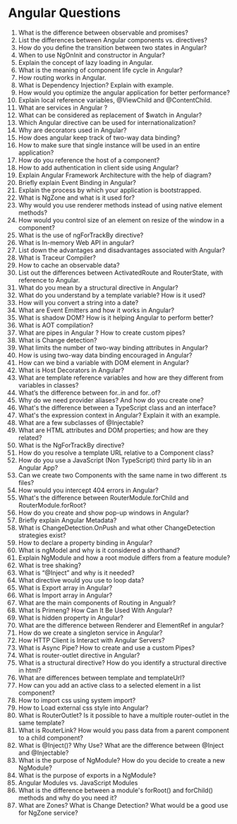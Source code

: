# Angular Questions

1. What is the difference between observable and promises?
1. List the differences between Angular  components vs. directives?
1. How do you define the transition between two states in Angular?
1. When to use NgOnInit and constructor in Angular?
1. Explain the concept of lazy loading in Angular.
1. What is the meaning of component life cycle in Angular?
1. How routing works in Angular.
1. What is Dependency Injection? Explain with example.
1. How would you optimize the angular  application for better performance?
1. Explain local reference variables, @ViewChild and @ContentChild.
1. What are services in Angular ?
1. What can be considered as replacement of $watch in Angular?
1. Which Angular  directive can be used for internationalization?
1. Why are decorators used in Angular?
1. How does angular  keep track of two-way data binding?
1. How to make sure that single instance will be used in an entire application? 
1. How do you reference the host of a component? 
1. How to add authentication in client side using Angular? 
1. Explain Angular Framework Architecture with the help of diagram? 
1. Briefly explain Event Binding in Angular? 
1. Explain the process by which your application is bootstrapped. 
1. What is NgZone and what is it used for?
1. Why would you use renderer methods instead of using native element methods? 
1. How would you control size of an element on resize of the window in a component? 
1. What is the use of ngForTrackBy directive? 
1. What is In-memory Web API in angular?
1. List down the advantages and disadvantages associated with Angular? 
1. What is Traceur Compiler? 
1. How to cache an observable data? 
1. List out the differences between ActivatedRoute and RouterState, with reference to Angular.
1. What do you mean by a structural directive in Angular? 
1. What do you understand by a template variable? How is it used? 
1. How will you convert a string into a date? 
1. What are Event Emitters and how it works in Angular? 
1. What is shadow DOM? How is it helping Angular  to perform better? 
1. What is AOT compilation? 
1. What are pipes in Angular ? How to create custom pipes? 
1. What is Change detection? 
1. What limits the number of two-way binding attributes in Angular? 
1. How is using two-way data binding encouraged in Angular? 
1. How can we bind a variable with DOM element in Angular? 
1. What is Host Decorators in Angular?  
1. What are template reference variables and how are they different from variables in classes? 
1. What’s the difference between for..in and for..of? 
1. Why do we need provider aliases? And how do you create one? 
1. What's the difference between a TypeScript class and an interface? 
1. What's the expression context in Angular? Explain it with an example. 
1. What are a few subclasses of @Injectable? 
1. What are HTML attributes and DOM properties; and how are they related? 
1. What is the NgForTrackBy directive? 
1. How do you resolve a template URL relative to a Component class? 
1. How do you use a JavaScript (Non TypeScript) third party lib in an Angular App? 
1. Can we create two Components with the same name in two different .ts files? 
1. How would you intercept 404 errors in Angular? 
1. What's the difference between RouterModule.forChild and RouterModule.forRoot? 
1. How do you create and show pop-up windows in Angular?  
1. Briefly explain Angular  Metadata? 
1. What is ChangeDetection.OnPush and what other ChangeDetection strategies exist?
1. How to declare a property binding in Angular?
1. What is ngModel and why is it considered a shorthand? 
1. Explain NgModule and how a root module differs from a feature module?
1. What is tree shaking? 
1. What is “@Inject” and why is it needed? 
1. What directive would you use to loop data? 
1. What is Export array in Angular? 
1. What is Import array in Angular? 
1. What are the main components of Routing in Angualr? 
1. What Is Primeng? How Can It Be Used With Angular? 
1. What is hidden property in Angular? 
1. What are the difference between Renderer and ElementRef in angular?  
1. How do we create a singleton service in Angular? 
1. How HTTP Client is Interact with Angular  Servers? 
1. What is Async Pipe? How to create and use a custom Pipes?
1. What is router-outlet directive in Angular? 
1. What is a structural directive? How do you identify a structural directive in html? 
1. What are differences between template and templateUrl? 
1. How can you add an active class to a selected element in a list component? 
1. How to import css using system import? 
1. How to Load external css style into Angular? 
1. What is RouterOutlet? Is it possible to have a multiple router-outlet in the same template? 
1. What is RouterLink? How would you pass data from a parent component to a child component? 
1. What is @Inject()? Why Use? What are the difference between @Inject and @Injectable? 
1. What is the purpose of NgModule? How do you decide to create a new NgModule? 
1. What is the purpose of exports in a NgModule? 
1. Angular  Modules vs. JavaScript Modules 
1. What is the difference between a module's forRoot() and forChild() methods and why do you need it? 
1. What are Zones? What is Change Detection? What would be a good use for NgZone service?
